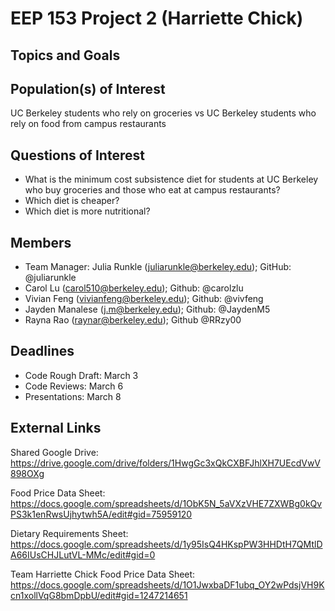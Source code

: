 # EEP 153 Project 2 (Harriette Chick)

## Topics and Goals


## Population(s) of Interest
UC Berkeley students who rely on groceries vs UC Berkeley students who rely on food from campus restaurants

## Questions of Interest
- What is the minimum cost subsistence diet for students at UC Berkeley who buy groceries and those who eat at campus restaurants? 
- Which diet is cheaper? 
- Which diet is more nutritional?

## Members
- Team Manager: Julia Runkle (juliarunkle@berkeley.edu); GitHub: @juliarunkle
- Carol Lu (carol510@berkeley.edu); Github: @carolzlu
- Vivian Feng (vivianfeng@berkeley.edu); Github: @vivfeng
- Jayden Manalese (j.m@berkeley.edu); Github: @JaydenM5
- Rayna Rao (raynar@berkeley.edu); Github @RRzy00

## Deadlines
- Code Rough Draft: March 3
- Code Reviews: March 6
- Presentations: March 8

## External Links
Shared Google Drive: https://drive.google.com/drive/folders/1HwgGc3xQkCXBFJhlXH7UEcdVwV898OXg

Food Price Data Sheet: https://docs.google.com/spreadsheets/d/1ObK5N_5aVXzVHE7ZXWBg0kQvPS3k1enRwsUjhytwh5A/edit#gid=75959120

Dietary Requirements Sheet: https://docs.google.com/spreadsheets/d/1y95IsQ4HKspPW3HHDtH7QMtlDA66IUsCHJLutVL-MMc/edit#gid=0

Team Harriette Chick Food Price Data Sheet: https://docs.google.com/spreadsheets/d/1O1JwxbaDF1ubq_OY2wPdsjVH9Kcn1xollVqG8bmDpbU/edit#gid=1247214651
